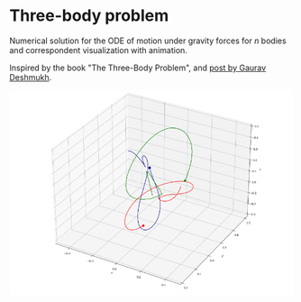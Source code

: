 # Three-body problem

Numerical solution for the ODE of motion under gravity forces for $n$ bodies and correspondent visualization with animation.

Inspired by the book "The Three-Body Problem", and [post by Gaurav Deshmukh](https://towardsdatascience.com/modelling-the-three-body-problem-in-classical-mechanics-using-python-9dc270ad7767).

![three-body frame](out/three_bodies.png)

